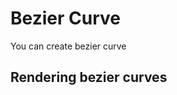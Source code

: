 <script setup>
import Block from '../components/Block.vue'

</script>

# Bezier Curve
You can create bezier curve

## Rendering bezier curves
<Block name="bezier" />